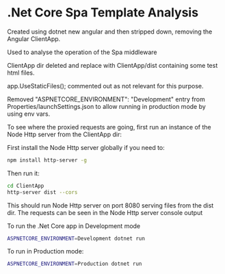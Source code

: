# .Net Core Spa Template Analysis

Created using dotnet new angular and then stripped down, removing the Angular ClientApp.

Used to analyse the operation of the Spa middleware

ClientApp dir deleted and replace with ClientApp/dist containing some test html files.

app.UseStaticFiles(); commented out as not relevant for this purpose.

Removed "ASPNETCORE_ENVIRONMENT": "Development" entry from Properties/launchSettings.json to allow running in production mode by using env vars.

To see where the proxied requests are going, first run an instance of the Node Http server from the ClientApp dir:

First install the Node Http server globally if you need to:
```sh
npm install http-server -g
```

Then run it:

```sh
cd ClientApp
http-server dist --cors
```

This should run Node Http server on port 8080 serving files from the dist dir. The requests can be seen in the Node Http server console output

To run the .Net Core app in Development mode

```sh
ASPNETCORE_ENVIRONMENT=Development dotnet run
```

To run in Production mode:

```sh
ASPNETCORE_ENVIRONMENT=Production dotnet run
```
